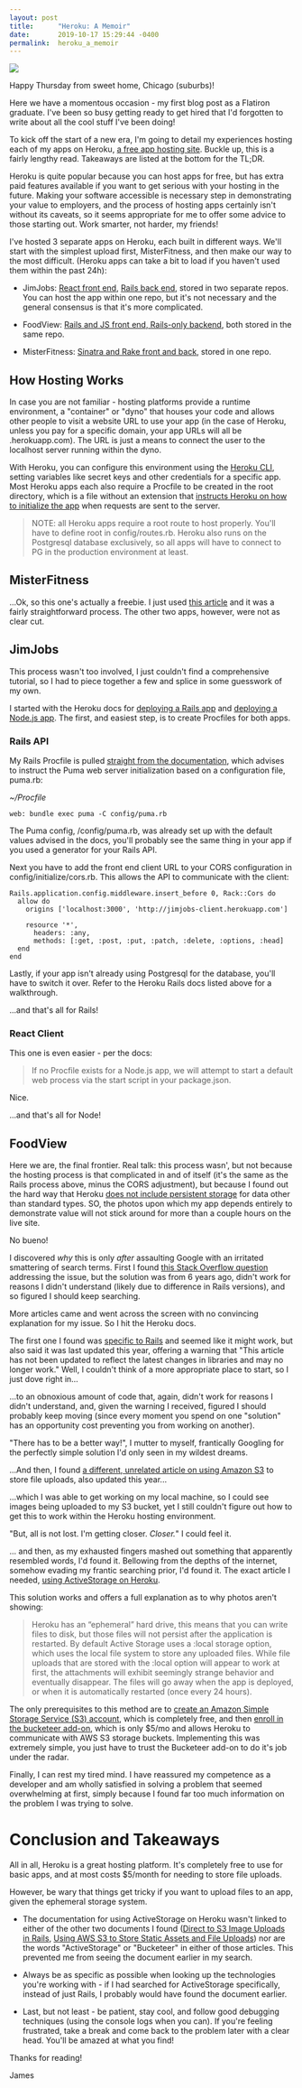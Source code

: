 ```yaml
---
layout: post
title:      "Heroku: A Memoir"
date:       2019-10-17 15:29:44 -0400
permalink:  heroku_a_memoir
---
```


![](https://content-static.upwork.com/blog/uploads/sites/3/2015/07/21081451/Heroku-2.png)

Happy Thursday from sweet home, Chicago (suburbs)!

Here we have a momentous occasion - my first blog post as a Flatiron graduate. I've been so busy getting ready to get hired that I'd forgotten to write about all the cool stuff I've been doing! 

To kick off the start of a new era, I'm going to detail my experiences hosting each of my apps on Heroku, [a free app hosting site](https://dashboard.heroku.com/apps). Buckle up, this is a fairly lengthy read. Takeaways are listed at the bottom for the TL;DR.

Heroku is quite popular because you can host apps for free, but has extra paid features available if you want to get serious with your hosting in the future. Making your software accessible is necessary step in demonstrating your value to employers, and the process of hosting apps certainly isn't without its caveats, so it seems appropriate for me to offer some advice to those starting out. Work smarter, not harder, my friends!

I've hosted 3 separate apps on Heroku, each built in different ways. We'll start with the simplest upload first, MisterFitness, and then make our way to the most difficult. (Heroku apps can take a bit to load if you haven't used them within the past 24h):

* JimJobs: [React front end](https://jimjobs-client.herokuapp.com/), [Rails back end](https://jimjobs-api.herokuapp.com/), stored in two separate repos. You can host the app within one repo, but it's not necessary and the general consensus is that it's more complicated.

* FoodView: [Rails and JS front end, Rails-only backend](https://viewfood.herokuapp.com/), both stored in the same repo. 

* MisterFitness: [Sinatra and Rake front and back](https://mister-fitness.herokuapp.com/), stored in one repo. 

## How Hosting Works

In case you are not familiar - hosting platforms provide a runtime environment, a "container" or "dyno" that houses your code and allows other people to visit a website URL to use your app (in the case of Heroku, unless you pay for a specific domain, your app URLs will all be <app-name>.herokuapp.com). The URL is just a means to connect the user to the localhost server running within the dyno.

With Heroku, you can configure this environment using the [Heroku CLI](https://devcenter.heroku.com/articles/heroku-cli), setting variables like secret keys and other credentials for a specific app. Most Heroku apps each also require a Procfile to be created in the root directory, which is a file without an extension that [instructs Heroku on how to initialize the app](https://devcenter.heroku.com/articles/procfile) when requests are sent to the server.

> NOTE: all Heroku apps require a root route to host properly. You'll have to define root in config/routes.rb. Heroku also runs on the Postgresql database exclusively, so all apps will have to connect to PG in the production environment at least. 

## MisterFitness

...Ok, so this one's actually a freebie. I just used [this article](https://medium.com/@christine_tran/deploying-sinatra-app-to-heroku-8c64f025db77) and it was a fairly straightforward process. The other two apps, however, were not as clear cut. 

## JimJobs

This process wasn't too involved, I just couldn't find a comprehensive tutorial, so I had to piece together a few and splice in some guesswork of my own. 

I started with the Heroku docs for [deploying a Rails app](https://devcenter.heroku.com/articles/getting-started-with-rails5) and [deploying a Node.js app](https://devcenter.heroku.com/articles/deploying-nodejs). The first, and easiest step, is to create Procfiles for both apps. 

### Rails API

My Rails Procfile is pulled [straight from the documentation](https://devcenter.heroku.com/articles/deploying-rails-applications-with-the-puma-web-server), which advises to instruct the Puma web server initialization based on a configuration file, puma.rb:

*~/Procfile*
```
web: bundle exec puma -C config/puma.rb
```

The Puma config, /config/puma.rb, was already set up with the default values advised in the docs, you'll probably see the same thing in your app if you used a generator for your Rails API.

Next you have to add the front end client URL to your CORS configuration in config/initialize/cors.rb. This allows the API to communicate with the client:

```
Rails.application.config.middleware.insert_before 0, Rack::Cors do
  allow do
    origins ['localhost:3000', 'http://jimjobs-client.herokuapp.com']

    resource '*',
      headers: :any,
      methods: [:get, :post, :put, :patch, :delete, :options, :head]
  end
end
```

Lastly, if your app isn't already using Postgresql for the database, you'll have to switch it over. Refer to the Heroku Rails docs listed above for a walkthrough.

...and that's all for Rails!

### React Client

This one is even easier - per the docs:

>  If no Procfile exists for a Node.js app, we will attempt to start a default web process via the start script in your package.json.

Nice.

...and that's all for Node! 

## FoodView

Here we are, the final frontier. Real talk: this process wasn', but not because the hosting process is that complicated in and of itself (it's the same as the Rails process above, minus the CORS adjustment), but because I found out the hard way that Heroku [does not include persistent storage](https://devcenter.heroku.com/articles/active-storage-on-heroku) for data other than standard types. SO, the photos upon which my app depends entirely to demonstrate value will not stick around for more than a couple hours on the live site.

No bueno!

I discovered *why* this is only *after* assaulting Google with an irritated smattering of search terms. First I found [this Stack Overflow question](https://stackoverflow.com/questions/18324063/rails-4-images-not-loading-on-heroku) addressing the issue, but the solution was from 6 years ago, didn't work for reasons I didn't understand (likely due to difference in Rails versions), and so figured I should keep searching.

More articles came and went across the screen with no convincing explanation for my issue. So I hit the Heroku docs.

The first one I found was [specific to Rails](https://devcenter.heroku.com/articles/direct-to-s3-image-uploads-in-rails) and seemed like it might work, but also said it was last updated this year, offering a warning that "This article has not been updated to reflect the latest changes in libraries and may no longer work." Well, I couldn't think of a more appropriate place to start, so I just dove right in...

...to an obnoxious amount of code that, again, didn't work for reasons I didn't understand, and, given the warning I received, figured I should probably keep moving (since every moment you spend on one "solution" has an opportunity cost preventing you from working on another).

"There has to be a better way!", I mutter to myself, frantically Googling for the perfectly simple solution I'd only seen in my wildest dreams.

...And then, I found [a different, unrelated article on using Amazon S3](https://devcenter.heroku.com/articles/s3) to store file uploads, also updated this year...

...which I was able to get working on my local machine, so I could see images being uploaded to my S3 bucket, yet I still couldn't figure out how to get this to work within the Heroku hosting environment.

"But, all is not lost. I'm getting closer. *Closer.*" I could feel it.

... and then, as my exhausted fingers mashed out something that apparently resembled words, I'd found it. Bellowing from the depths of the internet, somehow evading my frantic searching prior, I'd found it. The exact article I needed, [using ActiveStorage on Heroku](https://devcenter.heroku.com/articles/active-storage-on-heroku).

This solution works and offers a full explanation as to why photos aren't showing:

> Heroku has an “ephemeral” hard drive, this means that you can write files to disk, but those files will not persist after the application is restarted. By default Active Storage uses a :local storage option, which uses the local file system to store any uploaded files. While file uploads that are stored with the :local option will appear to work at first, the attachments will exhibit seemingly strange behavior and eventually disappear. The files will go away when the app is deployed, or when it is automatically restarted (once every 24 hours).

The only prerequisites to this method are to [create an Amazon Simple Storage Service (S3) account](https://aws.amazon.com/s3/), which is completely free, and then [enroll in the bucketeer add-on](https://elements.heroku.com/addons/bucketeer), which is only $5/mo and allows Heroku to communicate with AWS S3 storage buckets. Implementing this was extremely simple, you just have to trust the Bucketeer add-on to do it's job under the radar. 

Finally, I can rest my tired mind. I have reassured my competence as a developer and am wholly satisfied in solving a problem that seemed overwhelming at first, simply because I found far too much information on the problem I was trying to solve.

# Conclusion and Takeaways

All in all, Heroku is a great hosting platform. It's completely free to use for basic apps, and at most costs $5/month for needing to store file uploads.

However, be wary that things get tricky if you want to upload files to an app, given the ephemeral storage system.

* The documentation for using ActiveStorage on Heroku wasn't linked to either of the other two documents I found ([Direct to S3 Image Uploads in Rails](https://devcenter.heroku.com/articles/direct-to-s3-image-uploads-in-rails), [Using AWS S3 to Store Static Assets and File Uploads](https://devcenter.heroku.com/articles/s3)) nor are the words "ActiveStorage" or "Bucketeer" in either of those articles. This prevented me from seeing the document earlier in my search. 

* Always be as specific as possible when looking up the technologies you're working with - if I had searched for ActiveStorage specifically, instead of just Rails, I probably would have found the document earlier.

* Last, but not least - be patient, stay cool, and follow good debugging techniques (using the console logs when you can).  If you're feeling frustrated, take a break and come back to the problem later with a clear head. You'll be amazed at what you find!

Thanks for reading!

James

